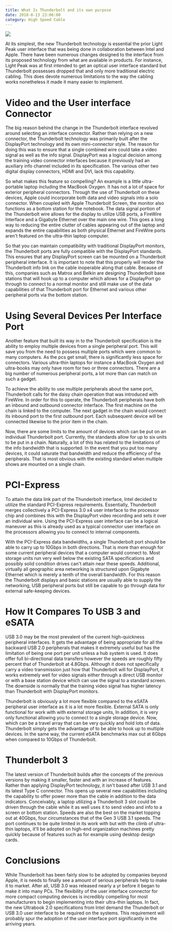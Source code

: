 ```yaml
---
title: What Is Thunderbolt and its own purpose
date: 2018-8-13 23:06:00
category: High Speed Cable
---
```


![](/img/8.png)

At its simplest, the new Thunderbolt technology is essential the prior Light Peak user interface that was being done in collaboration between Intel and Apple. There have been numerous changes designed to the interface from its proposed technology from what are available in products. For instance, Light Peak was at first intended to get an optical user interface standard but Thunderbolt possesses dropped that and only more traditional electric cabling. This does devote numerous limitations to the way the cabling works nonetheless it made it many easier to implement.

<!-- more -->

# Video and the User interface Connector

The big reason behind the change in the Thunderbolt interface revolved around selecting an interface connector. Rather than relying on a new connector, the Thunderbolt technology was primarily built after the DisplayPort technology and its own mini-connector style. The reason for doing this was to ensure that a single combined wire could take a video signal as well as the info signal. DisplayPort was a logical decision among the training video connector interfaces because it previously had an auxiliary info channel included in its specification. The various other two digital display connectors, HDMI and DVI, lack this capability.

So what makes this feature so compelling? An example is a little ultra-portable laptop including the MacBook Oxygen. It has not a lot of space for exterior peripheral connectors. Through the use of Thunderbolt on these devices, Apple could incorporate both data and video signals into a solo connector. When coupled with Apple Thunderbolt Screen, the monitor also functions as a bottom station for the notebook. The data signal portion of the Thunderbolt wire allows for the display to utilize USB ports, a FireWire Interface and a Gigabyte Ethernet over the main one wire. This goes a long way to reducing the entire clutter of cables appearing out of the laptop and expands the entire capabilities as both physical Ethernet and FireWire ports aren't featured on the ultra-thin laptop computer.

So that you can maintain compatibility with traditional DisplayPort monitors, the Thunderbolt ports are fully compatible with the DisplayPort standards. This ensures that any DisplayPort screen can be mounted on a Thunderbolt peripheral interface. It is important to note that this properly will render the Thunderbolt info link on the cable inoperable along that cable. Because of this, companies such as Matrox and Belkin are designing Thunderbolt base stations that will hook up to a computer which allows for a DisplayPort go through to connect to a normal monitor and still make use of the data capabilities of that Thunderbolt port for Ethernet and various other peripheral ports via the bottom station.

# Using Several Devices Per Interface Port

Another feature that built its way in to the Thunderbolt specification is the ability to employ multiple devices from a single peripheral port. This will save you from the need to possess multiple ports which were common to many computers. As the pcs get small, there is significantly less space for connectors. Various ultra-thin laptops for instance a MacBook Oxygen and ultra-books may only have room for two or three connectors. There are a big number of numerous peripheral ports, a lot more than can match on such a gadget.

To achieve the ability to use multiple peripherals about the same port, Thunderbolt calls for the daisy chain operation that was introduced with FireWire. In order for this to operate, the Thunderbolt peripherals have both an inbound and outbound connector interface. The first machine on the chain is linked to the computer. The next gadget in the chain would connect its inbound port to the first outbound port. Each subsequent device will be connected likewise to the prior item in the chain.

Now, there are some limits to the amount of devices which can be put on an individual Thunderbolt port. Currently, the standards allow for up to six units to be put in a chain. Naturally, a lot of this has related to the limitations of the info bandwidth that is supported. In the event that you put too many devices, it could saturate that bandwidth and reduce the efficiency of the peripherals. That is most obvious with the existing standard when multiple shows are mounted on a single chain.

# PCI-Express

To attain the data link part of the Thunderbolt interface, Intel decided to utilize the standard PCI-Express requirements. Essentially, Thunderbolt merges collectively a PCI-Express 3.0 x4 user interface to the processor chip and combines this with the DisplayPort video recording and sets it over an individual wire. Using the PCI-Express user interface can be a logical maneuver as this is already used as a typical connector user interface on the processors allowing you to connect to internal components.

With the PCI-Express data bandwidths, a single Thunderbolt port should be able to carry up to 10Gbps in both directions. That is more than enough for some current peripheral devices that a computer would connect to. Most storage units run very well below the existing SATA specifications and possibly solid condition drives can't attain near these speeds. Additional, virtually all geographic area networking is structured upon Gigabyte Ethernet which is merely a tenth of the overall bandwidth. For this reason the Thunderbolt displays and basic stations are usually able to supply the networking, USB peripheral ports but still be capable to go through data for external safe-keeping devices.

# How It Compares To USB 3 and eSATA

USB 3.0 may be the most prevalent of the current high-quickness peripheral interfaces. It gets the advantage of being appropriate for all the backward USB 2.0 peripherals that makes it extremely useful but has the limitation of being one port per unit unless a hub system is used. It does offer full bi-directional data transfers however the speeds are roughly fifty percent that of Thunderbolt at 4.8Gbps. Although it does not specifically carry a video transmission just how that Thunderbolt will for DisplayPort, it works extremely well for video signals either through a direct USB monitor or with a base station device which can use the signal to a standard screen. The downside is normally that the training video signal has higher latency than Thunderbolt with DisplayPort monitors.

Thunderbolt is obviously a lot more flexible compared to the eSATA peripheral user interface as it is a lot more flexible. External SATA is only functional for work with with external storage units, In addition, it is very only functional allowing you to connect to a single storage device. Now, which can be a travel array that can be very quickly and hold lots of data. Thunderbolt simply gets the advantage of to be able to hook up to multiple devices. In the same way, the current eSATA benchmarks max out at 6Gbps when compared to 10Gbps of Thunderbolt.

# Thunderbolt 3

The latest version of Thunderbolt builds after the concepts of the previous versions by making it smaller, faster and with an increase of features. Rather than applying DisplayPort technology, it isn't based after USB 3.1 and its latest Type C connector. This opens up several new capabilities including the capability to offer power more than the cable in addition to the data indicators. Conceivably, a laptop utilizing a Thunderbolt 3 slot could be driven through the cable while it as well uses it to send video and info to a screen or bottom station. Speeds are also the best on the market topping out at 40Gbps, four circumstances that of the Gen 3 USB 3.1 speeds. The port continues to be quite limited in its work with but with the climb of ultra-thin laptops, it'll be adopted on high-end organization machines pretty quickly because of features such as for example using desktop design cards.

# Conclusions

While Thunderbolt has been fairly slow to be adopted by companies beyond Apple, it is needs to finally see a amount of serious peripherals help to make it to market. After all, USB 3.0 was released nearly a yr before it began to make it into many PCs. The flexibility of the user interface connector for more compact computing devices is incredibly compelling for most manufacturers to begin implementing into their ultra-thin laptops. In fact, the new Ultrabook 2.0 specifications from Intel demand the Thunderbolt or USB 3.0 user interface to be required on the systems. This requirement will probably spur the adoption of the user interface port significantly in the arriving years.
